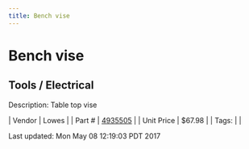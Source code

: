 ```yaml
---
title: Bench vise
---
```


# Bench vise
## Tools / Electrical
Description: 	Table top vise  

| Vendor | Lowes | 
| Part # | [4935505](http://www.lowes.com/pd_552526-281-4935505_1z11pbc__?productId=50168505&pl=1) | 
| Unit Price | $67.98 | 
| Tags: |  | 

Last updated: Mon May 08 12:19:03 PDT 2017